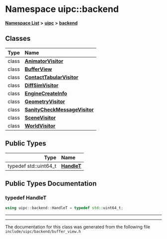 

# Namespace uipc::backend



[**Namespace List**](namespaces.md) **>** [**uipc**](namespaceuipc.md) **>** [**backend**](namespaceuipc_1_1backend.md)




















## Classes

| Type | Name |
| ---: | :--- |
| class | [**AnimatorVisitor**](classuipc_1_1backend_1_1_animator_visitor.md) <br> |
| class | [**BufferView**](classuipc_1_1backend_1_1_buffer_view.md) <br> |
| class | [**ContactTabularVisitor**](classuipc_1_1backend_1_1_contact_tabular_visitor.md) <br> |
| class | [**DiffSimVisitor**](classuipc_1_1backend_1_1_diff_sim_visitor.md) <br> |
| class | [**EngineCreateInfo**](classuipc_1_1backend_1_1_engine_create_info.md) <br> |
| class | [**GeometryVisitor**](classuipc_1_1backend_1_1_geometry_visitor.md) <br> |
| class | [**SanityCheckMessageVisitor**](classuipc_1_1backend_1_1_sanity_check_message_visitor.md) <br> |
| class | [**SceneVisitor**](classuipc_1_1backend_1_1_scene_visitor.md) <br> |
| class | [**WorldVisitor**](classuipc_1_1backend_1_1_world_visitor.md) <br> |


## Public Types

| Type | Name |
| ---: | :--- |
| typedef std::uint64\_t | [**HandleT**](#typedef-handlet)  <br> |
















































## Public Types Documentation




### typedef HandleT 

```C++
using uipc::backend::HandleT = typedef std::uint64_t;
```




<hr>

------------------------------
The documentation for this class was generated from the following file `include/uipc/backend/buffer_view.h`

